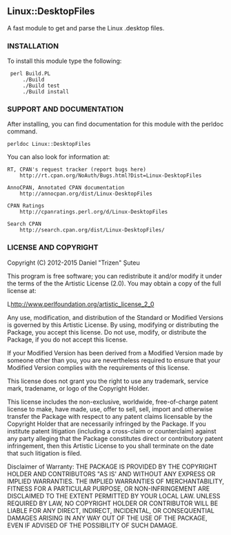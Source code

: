 ## Linux::DesktopFiles

A fast module to get and parse the Linux .desktop files.

### INSTALLATION

To install this module type the following:

     perl Build.PL
         ./Build
         ./Build test
         ./Build install

### SUPPORT AND DOCUMENTATION

After installing, you can find documentation for this module with the
perldoc command.

    perldoc Linux::DesktopFiles
    
You can also look for information at:

    RT, CPAN's request tracker (report bugs here)
        http://rt.cpan.org/NoAuth/Bugs.html?Dist=Linux-DesktopFiles

    AnnoCPAN, Annotated CPAN documentation
        http://annocpan.org/dist/Linux-DesktopFiles

    CPAN Ratings
        http://cpanratings.perl.org/d/Linux-DesktopFiles

    Search CPAN
        http://search.cpan.org/dist/Linux-DesktopFiles/


### LICENSE AND COPYRIGHT

Copyright (C) 2012-2015 Daniel "Trizen" Șuteu

This program is free software; you can redistribute it and/or modify it
under the terms of the the Artistic License (2.0). You may obtain a
copy of the full license at:

L<http://www.perlfoundation.org/artistic_license_2_0>

Any use, modification, and distribution of the Standard or Modified
Versions is governed by this Artistic License. By using, modifying or
distributing the Package, you accept this license. Do not use, modify,
or distribute the Package, if you do not accept this license.

If your Modified Version has been derived from a Modified Version made
by someone other than you, you are nevertheless required to ensure that
your Modified Version complies with the requirements of this license.

This license does not grant you the right to use any trademark, service
mark, tradename, or logo of the Copyright Holder.

This license includes the non-exclusive, worldwide, free-of-charge
patent license to make, have made, use, offer to sell, sell, import and
otherwise transfer the Package with respect to any patent claims
licensable by the Copyright Holder that are necessarily infringed by the
Package. If you institute patent litigation (including a cross-claim or
counterclaim) against any party alleging that the Package constitutes
direct or contributory patent infringement, then this Artistic License
to you shall terminate on the date that such litigation is filed.

Disclaimer of Warranty: THE PACKAGE IS PROVIDED BY THE COPYRIGHT HOLDER
AND CONTRIBUTORS "AS IS' AND WITHOUT ANY EXPRESS OR IMPLIED WARRANTIES.
THE IMPLIED WARRANTIES OF MERCHANTABILITY, FITNESS FOR A PARTICULAR
PURPOSE, OR NON-INFRINGEMENT ARE DISCLAIMED TO THE EXTENT PERMITTED BY
YOUR LOCAL LAW. UNLESS REQUIRED BY LAW, NO COPYRIGHT HOLDER OR
CONTRIBUTOR WILL BE LIABLE FOR ANY DIRECT, INDIRECT, INCIDENTAL, OR
CONSEQUENTIAL DAMAGES ARISING IN ANY WAY OUT OF THE USE OF THE PACKAGE,
EVEN IF ADVISED OF THE POSSIBILITY OF SUCH DAMAGE.
